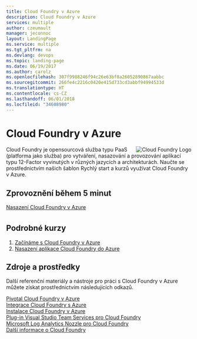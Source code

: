 ```yaml
---
title: Cloud Foundry v Azure
description: Cloud Foundry v Azure
services: multiple
author: czeumault
manager: jeconnoc
layout: LandingPage
ms.service: multiple
ms.tgt_pltfrm: na
ms.devlang: devops
ms.topic: landing-page
ms.date: 06/19/2017
ms.author: carolz
ms.openlocfilehash: 307f9988246f94c26e63bf8a26052890867aabbc
ms.sourcegitcommit: 266fe4c2216c0420e415d733cd3abbf94994533d
ms.translationtype: HT
ms.contentlocale: cs-CZ
ms.lasthandoff: 06/01/2018
ms.locfileid: "34608980"
---
```

<div class="content">
    <h1>Cloud Foundry v Azure</h1>
    <div class="introHolder" style="justify-content: space-between;">
    <div class="intro" style="min-width: 200px">
    <img src="media/cloudfoundry.png" align="right" alt="Cloud Foundry Logo">
Cloud Foundry je opensourcová služba typu PaaS (platforma jako služba) pro vytváření, nasazování a provozování aplikací typu 12-Factor vyvinutých v různých jazycích a architekturách.  Naučte se prostřednictvím našich šablon Rychlý start a kurzů využívat Cloud Foundry v Azure.
        </div>
    </div>
<h2>Zprovoznění během 5 minut</h2>
<a href="https://azuremarketplace.microsoft.com/marketplace/apps/pivotal.pivotal-cloud-foundry">Nasazení Cloud Foundry v Azure</a>
<h2 style="margin-top: 36px">Podrobné kurzy</h2>
<ol>
  <li><a href="/azure/virtual-machines/linux/cloudfoundry-get-started">Začínáme s Cloud Foundry v Azure</a></li>
  <li><a href="/azure/virtual-machines/linux/cloudfoundry-deploy-your-first-app">Nasazení aplikace Cloud Foundry do Azure</a></li>  
</ol>
<h2>Zdroje a prostředky</h2>
<p>Další referenční materiály a nástroje pro práci s Cloud Foundry v Azure můžete získat prostřednictvím následujících odkazů.<p>
<a href="https://pivotal.io/partners/microsoft">Pivotal Cloud Foundry v Azure</a><br/>
<a href="/azure/cloudfoundry/how-cloud-foundry-integrates-with-azure">Integrace Cloud Foundry s Azure</a><br/>
<a href="https://docs.pivotal.io/pivotalcf/1-11/customizing/pcf_azure.html">Instalace Cloud Foundry v Azure</a><br/>
<a href="https://github.com/Microsoft/vsts-cloudfoundry">Plug-in Visual Studio Team Services pro Cloud Foundry</a><br/>
<a href="https://github.com/Azure/oms-log-analytics-firehose-nozzle">Microsoft Log Analytics Nozzle pro Cloud Foundry</a><br/>
<a href="https://docs.cloudfoundry.org/">Další informace o Cloud Foundry</a><br/>
</div>